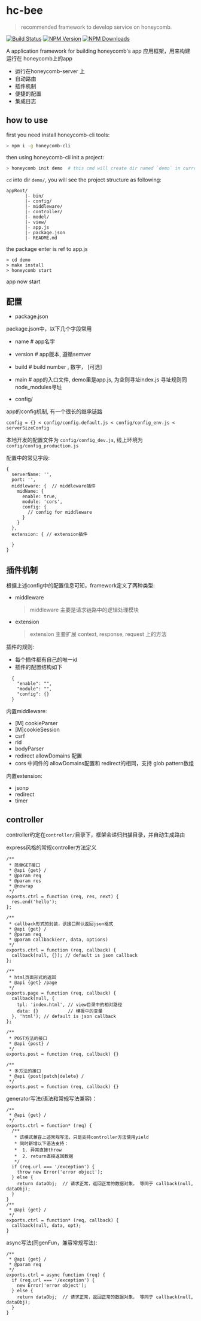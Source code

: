 # hc-bee
> recommended framework to develop service on honeycomb.

[![Build Status][travis-image]][travis-url]
[![NPM Version][npm-image]][npm-url]
[![NPM Downloads][downloads-image]][downloads-url]

A application framework for building honeycomb's app
应用框架，用来构建运行在 honeycomb上的app

* 运行在honeycomb-server 上
* 自动路由
* 插件机制
* 便捷的配置
* 集成日志

## how to use

first you need install honeycomb-cli tools:

```sh
> npm i -g honeycomb-cli
```

then using honeycomb-cli init a project:

```sh
> honeycomb init demo  # this cmd will create dir named `demo` in current dir
```

`cd` into dir `demo/`, you will see the project structure as following:

```
appRoot/
       |- bin/
       |- config/
       |- middleware/
       |- controller/
       |- model/
       |- view/
       |- app.js
       |- package.json
       |- README.md
```

the package enter is ref to app.js

```
> cd demo
> make install
> honeycomb start
```

app now start

## 配置

* package.json

package.json中，以下几个字段常用
  
  * name      # app名字
  * version   # app版本, 遵循semver
  * build     # build number , 数字， [可选]
  * main      # app的入口文件, demo里是app.js, 为空则寻址index.js 寻址规则同node_modules寻址

* config/

app的config机制, 有一个很长的继承链路

```
config = {} < config/config.default.js < config/config_env.js < serverSizeConfig
```

本地开发的配置文件为 `config/config_dev.js`, 线上环境为 `config/config_production.js`

配置中的常见字段:

```
{
  serverName: '',
  port: '',
  middleware: {  // middleware插件
    midName: {
      enable: true,
      module: 'cors',
      config: {
        // config for middleware
      }
    }
  },
  extension: { // extension插件

  }
}
```

## 插件机制

根据上述config中的配置信息可知，framework定义了两种类型:

* middleware
  > middleware 主要是请求链路中的逻辑处理模块
* extension
  > extension 主要扩展  context, response, request 上的方法

插件的规则:

* 每个插件都有自己的唯一id
* 插件的配置结构如下
```
  {
    "enable": "", 
    "module": "", 
    "config": {}
  }
```


内置middleware:

* [M] cookieParser
* [M]cookieSession
* csrf
* rid
* bodyParser
* redirect allowDomains 配置
* cors 中间件的 allowDomains配置和 redirect的相同，支持 glob pattern数组

内置extension:

* jsonp
* redirect
* timer




## controller

controller约定在`controller/`目录下，框架会递归扫描目录，并自动生成路由


express风格的常规controller方法定义
```
/**
 * 简单GET接口
 * @api {get} /
 * @param req
 * @param res
 * @nowrap 
 */
exports.ctrl = function (req, res, next) {
  res.end('hello');
};

/**
 * callback形式的封装，该接口默认返回json格式
 * @api {get} /
 * @param req
 * @param callback(err, data, options)
 */
exports.ctrl = function (req, callback) {
  callback(null, {}); // default is json callback
};

/**
 * html页面形式的返回
 * @api {get} /page
 */
exports.page = function (req, callback) {
  callback(null, {
    tpl: 'index.html', // view目录中的相对路径
    data: {}           // 模板中的变量
  }, 'html'); // default is json callback
};

/**
 * POST方法的接口
 * @api {post} /
 */
exports.post = function (req, callback) {}

/**
 * 多方法的接口
 * @api {post|patch|delete} /
 */
exports.post = function (req, callback) {}
```


generator写法(语法和常规写法兼容)：

```
/**
 * @api {get} /
 */
exports.ctrl = function* (req) {
  /**
   * 该模式兼容上述常规写法，只是支持controller方法使用yield
   * 同时新增以下语法支持：
   *  1. 异常直接throw
   *  2. return直接返回数据
   */
  if (req.url === '/exception') {
    throw new Error('error object');
  } else {
    return dataObj;  // 请求正常，返回正常的数据对象， 等同于 callback(null, dataObj);
  }
}
/**
 * @api {get} /
 */
exports.ctrl = function* (req, callback) {
  callback(null, data, opt);
}
```

async写法(同genFun，兼容常规写法):

```
/**
 * @api {get} /
 * @param req
 */
exports.ctrl = async function (req) {
  if (req.url === '/exception') {
    new Error('error object');
  } else {
    return dataObj;  // 请求正常，返回正常的数据对象， 等同于 callback(null, dataObj);
  }
}
```

[travis-image]: https://api.travis-ci.org/node-honeycomb/hc-bee.svg
[travis-url]: https://travis-ci.org/node-honeycomb/hc-bee
[npm-image]: https://img.shields.io/npm/v/hc-bee.svg
[npm-url]: https://npmjs.org/package/hc-bee
[downloads-image]: https://img.shields.io/npm/dm/hc-bee.svg
[downloads-url]: https://npmjs.org/package/hc-bee

